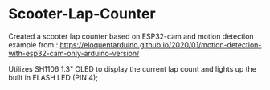 # Scooter-Lap-Counter
Created a scooter lap counter based on ESP32-cam and motion detection example from :  https://eloquentarduino.github.io/2020/01/motion-detection-with-esp32-cam-only-arduino-version/

Utilizes SH1106 1.3" OLED to display the current lap count and lights up the built in FLASH LED (PIN 4);

